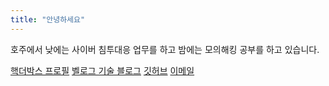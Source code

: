 ```yaml
---
title: "안녕하세요"
---
```


호주에서 낮에는 사이버 침투대응 업무를 하고 밤에는 모의해킹 공부를 하고 있습니다. 

[핵더박스 프로필](https://app.hackthebox.com/profile/74001)
[벨로그 기술 블로그](https://velog.io/@h3llanut3lla)
[깃허브](ttps://github.com/h3llanut3lla)
[이메일]("mailto:hellanutella00@gmail.com")